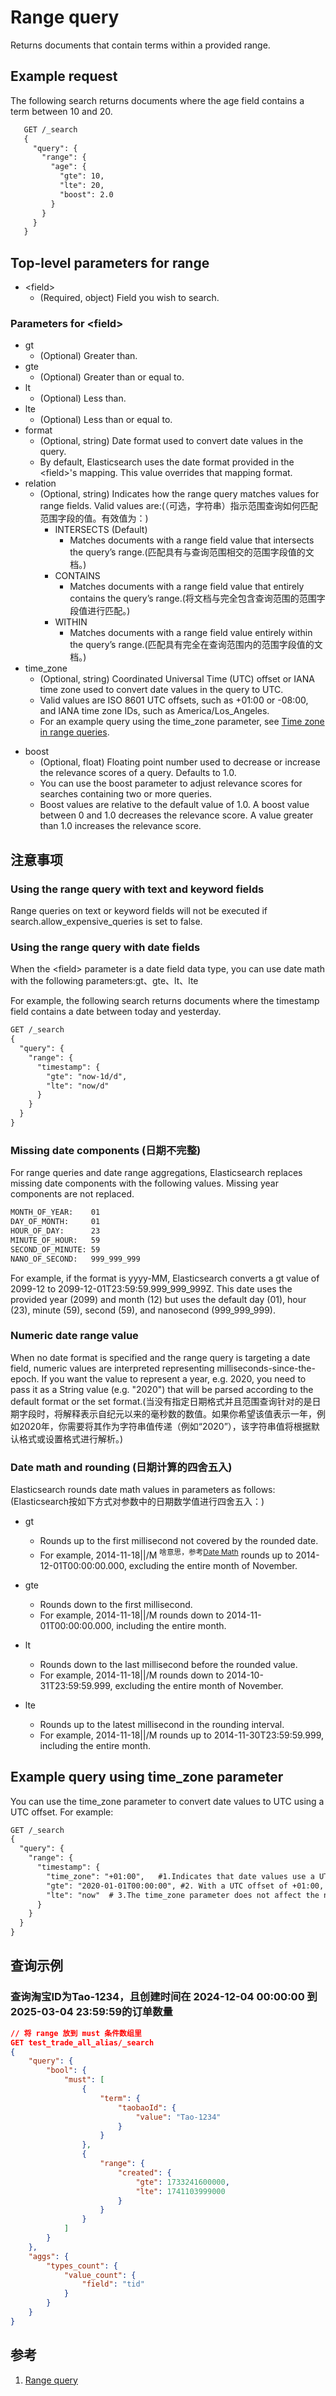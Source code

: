 # Range query
Returns documents that contain terms within a provided range.

## Example request
The following search returns documents where the age field contains a term between 10 and 20.
```txt
   GET /_search
   {
     "query": {
       "range": {
         "age": {
           "gte": 10,
           "lte": 20,
           "boost": 2.0
         }
       }
     }
   }
```

## Top-level parameters for range
- \<field\>
   + (Required, object) Field you wish to search.

### Parameters for \<field\>
- gt
  + (Optional) Greater than.
- gte
  + (Optional) Greater than or equal to.
- lt
  + (Optional) Less than.
- lte
  + (Optional) Less than or equal to.
- format
  + (Optional, string) Date format used to convert date values in the query.
  + By default, Elasticsearch uses the date format provided in the \<field\>'s mapping. This value overrides that mapping format.
- relation
  + (Optional, string) Indicates how the range query matches values for range fields. Valid values are:(（可选，字符串）指示范围查询如何匹配范围字段的值。有效值为：)
    - INTERSECTS (Default)
      + Matches documents with a range field value that intersects the query’s range.(匹配具有与查询范围相交的范围字段值的文档。)
    - CONTAINS
      + Matches documents with a range field value that entirely contains the query’s range.(将文档与完全包含查询范围的范围字段值进行匹配。)
    - WITHIN
      + Matches documents with a range field value entirely within the query’s range.(匹配具有完全在查询范围内的范围字段值的文档。)
- time_zone
  + (Optional, string) Coordinated Universal Time (UTC) offset or IANA time zone used to convert date values in the query to UTC.
  + Valid values are ISO 8601 UTC offsets, such as +01:00 or -08:00, and IANA time zone IDs, such as America/Los_Angeles.
  + For an example query using the time_zone parameter, see [Time zone in range queries](https://www.elastic.co/guide/en/elasticsearch/reference/current/query-dsl-range-query.html#range-query-time-zone).

+ boost
  - (Optional, float) Floating point number used to decrease or increase the relevance scores of a query. Defaults to 1.0.
  - You can use the boost parameter to adjust relevance scores for searches containing two or more queries.
  - Boost values are relative to the default value of 1.0. A boost value between 0 and 1.0 decreases the relevance score. A value greater than 1.0 increases the relevance score.


## 注意事项
### Using the range query with text and keyword fields
Range queries on text or keyword fields will not be executed if search.allow_expensive_queries is set to false.

### Using the range query with date fields
When the \<field\> parameter is a date field data type, you can use date math with the following parameters:gt、gte、lt、lte

For example, the following search returns documents where the timestamp field contains a date between today and yesterday.
```txt
GET /_search
{
  "query": {
    "range": {
      "timestamp": {
        "gte": "now-1d/d",
        "lte": "now/d"
      }
    }
  }
}
```

### Missing date components (日期不完整)
For range queries and date range aggregations, Elasticsearch replaces missing date components with the following values. Missing year components are not replaced.
```txt
MONTH_OF_YEAR:    01
DAY_OF_MONTH:     01
HOUR_OF_DAY:      23
MINUTE_OF_HOUR:   59
SECOND_OF_MINUTE: 59
NANO_OF_SECOND:   999_999_999
```

For example, if the format is yyyy-MM, Elasticsearch converts a gt value of 2099-12 to 2099-12-01T23:59:59.999_999_999Z. This date uses the provided year (2099) and month (12) but uses the default day (01), hour (23), minute (59), second (59), and nanosecond (999_999_999).

### Numeric date range value
When no date format is specified and the range query is targeting a date field, numeric values are interpreted representing milliseconds-since-the-epoch. If you want the value to represent a year, e.g. 2020, you need to pass it as a String value (e.g. "2020") that will be parsed according to the default format or the set format.(当没有指定日期格式并且范围查询针对的是日期字段时，将解释表示自纪元以来的毫秒数的数值。如果你希望该值表示一年，例如2020年，你需要将其作为字符串值传递（例如“2020”），该字符串值将根据默认格式或设置格式进行解析。)

### Date math and rounding (日期计算的四舍五入)
Elasticsearch rounds date math values in parameters as follows:(Elasticsearch按如下方式对参数中的日期数学值进行四舍五入：)

+ gt
  - Rounds up to the first millisecond not covered by the rounded date.
  - For example, 2014-11-18||/M <sup>啥意思，参考[Date Math](../022.Common-Options/000.Date%20Math.md)</sup> rounds up to 2014-12-01T00:00:00.000, excluding the entire month of November.

+ gte
  - Rounds down to the first millisecond.
  - For example, 2014-11-18||/M rounds down to 2014-11-01T00:00:00.000, including the entire month.

+ lt
  - Rounds down to the last millisecond before the rounded value.
  - For example, 2014-11-18||/M rounds down to 2014-10-31T23:59:59.999, excluding the entire month of November.

+ lte
  - Rounds up to the latest millisecond in the rounding interval.
  - For example, 2014-11-18||/M rounds up to 2014-11-30T23:59:59.999, including the entire month.


## Example query using time_zone parameter
You can use the time_zone parameter to convert date values to UTC using a UTC offset. For example:
```txt
GET /_search
{
  "query": {
    "range": {
      "timestamp": {
        "time_zone": "+01:00",   #1.Indicates that date values use a UTC offset of +01:00.         
        "gte": "2020-01-01T00:00:00", #2. With a UTC offset of +01:00, Elasticsearch converts this date to 2019-12-31T23:00:00 UTC.
        "lte": "now"  # 3.The time_zone parameter does not affect the now value.                
      }
    }
  }
}
```

## 查询示例
### 查询淘宝ID为Tao-1234，且创建时间在 2024-12-04 00:00:00 到 2025-03-04 23:59:59的订单数量
```json
// 将 range 放到 must 条件数组里
GET test_trade_all_alias/_search
{
    "query": {
        "bool": {
            "must": [
                {
                    "term": {
                        "taobaoId": {
                            "value": "Tao-1234"
                        }
                    }
                },
                {
                    "range": {
                        "created": {
                            "gte": 1733241600000,
                            "lte": 1741103999000
                        }
                    }
                }
            ]
        }
    },
    "aggs": {
        "types_count": {
            "value_count": {
                "field": "tid"
            }
        }
    }
}
```

## 参考
1. [Range query](https://www.elastic.co/guide/en/elasticsearch/reference/current/query-dsl-range-query.html)